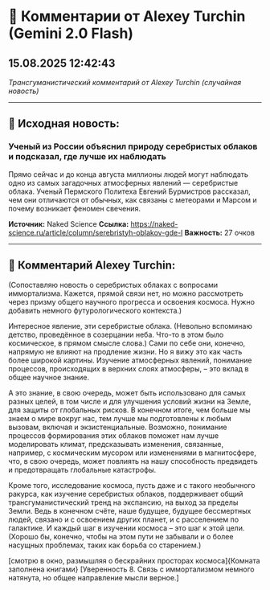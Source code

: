 # 💬 Комментарии от Alexey Turchin (Gemini 2.0 Flash)
## 15.08.2025 12:42:43

*Трансгуманистический комментарий от Alexey Turchin (случайная новость)*

---

## 📰 Исходная новость:

### Ученый из России объяснил природу серебристых облаков и подсказал, где лучше их наблюдать

Прямо сейчас и до конца августа миллионы людей могут наблюдать одно из самых загадочных атмосферных явлений — серебристые облака. Ученый Пермского Политеха Евгений Бурмистров рассказал, чем они отличаются от обычных, как связаны с метеорами и Марсом и почему возникает феномен свечения.

**Источник:** Naked Science
**Ссылка:** https://naked-science.ru/article/column/serebristyh-oblakov-gde-l
**Важность:** 27 очков

---

## 💬 Комментарий Alexey Turchin:

(Сопоставляю новость о серебристых облаках с вопросами иммортализма. Кажется, прямой связи нет, но можно рассмотреть через призму общего научного прогресса и освоения космоса. Нужно добавить немного футурологического контекста.)

Интересное явление, эти серебристые облака. (Невольно вспоминаю детство, проведённое в созерцании неба. Что-то в этом было космическое, в прямом смысле слова.) Сами по себе они, конечно, напрямую не влияют на продление жизни. Но я вижу это как часть более широкой картины. Изучение атмосферных явлений, понимание процессов, происходящих в верхних слоях атмосферы, – это вклад в общее научное знание.

А это знание, в свою очередь, может быть использовано для самых разных целей, в том числе и для улучшения условий жизни на Земле, для защиты от глобальных рисков. В конечном итоге, чем больше мы знаем о мире вокруг нас, тем лучше мы подготовлены к любым вызовам, включая и экзистенциальные. Возможно, понимание процессов формирования этих облаков поможет нам лучше моделировать климат, предсказывать изменения, связанные, например, с космическим мусором или изменениями в магнитосфере, что, в свою очередь, может повлиять на нашу способность предвидеть и предотвращать глобальные катастрофы.

Кроме того, исследование космоса, пусть даже и с такого необычного ракурса, как изучение серебристых облаков, поддерживает общий трансгуманистический тренд на экспансию, на выход за пределы Земли. Ведь в конечном счёте, наше будущее, будущее бессмертных людей, связано и с освоением других планет, и с расселением по галактике. И каждый шаг в изучении космоса – это шаг к этой цели. (Хорошо бы, конечно, чтобы на этом пути не забывали и о более насущных проблемах, таких как борьба со старением.)

[смотрю в окно, размышляя о бескрайних просторах космоса]{Комната заполнена книгами}
[Уверенность 8. Связь с иммортализмом немного натянута, но общее направление мысли верное.]


